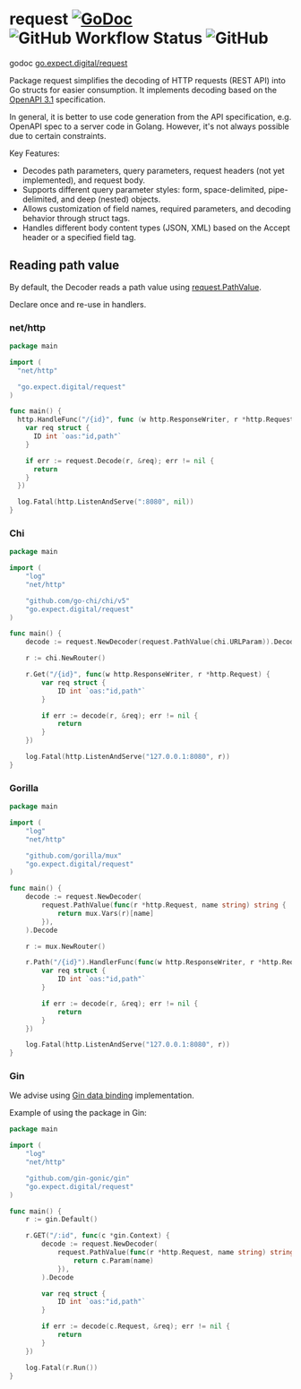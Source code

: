 # request [![GoDoc](https://img.shields.io/badge/pkg.go.dev-doc-blue)](https://pkg.go.dev/go.expect.digital/request) ![GitHub Workflow Status](https://img.shields.io/github/actions/workflow/status/expect-digital/go-request/workflow.yml) ![GitHub](https://img.shields.io/github/license/expect-digital/go-request)

godoc [go.expect.digital/request](https://pkg.go.dev/go.expect.digital/request)

Package request simplifies the decoding of HTTP requests (REST API) into Go structs for easier consumption.
It implements decoding based on the [OpenAPI 3.1](https://github.com/OAI/OpenAPI-Specification/blob/main/versions/3.1.0.md) specification.

In general, it is better to use code generation from the API specification,
e.g. OpenAPI spec to a server code in Golang. However, it's not always possible due to certain constraints.

Key Features:

- Decodes path parameters, query parameters, request headers (not yet implemented), and request body.
- Supports different query parameter styles: form, space-delimited, pipe-delimited,
  and deep (nested) objects.
- Allows customization of field names, required parameters, and decoding behavior through struct tags.
- Handles different body content types (JSON, XML) based on the Accept header or a specified field tag.

## Reading path value

By default, the Decoder reads a path value using [request.PathValue](https://pkg.go.dev/net/http#Request.PathValue).

Declare once and re-use in handlers.

### net/http

```go
package main

import (
  "net/http"

  "go.expect.digital/request"
)

func main() {
  http.HandleFunc("/{id}", func (w http.ResponseWriter, r *http.Request) {
    var req struct {
      ID int `oas:"id,path"`
    }

    if err := request.Decode(r, &req); err != nil {
      return
    }
  })

  log.Fatal(http.ListenAndServe(":8080", nil))
}
```

### Chi

```go
package main

import (
	"log"
	"net/http"

	"github.com/go-chi/chi/v5"
	"go.expect.digital/request"
)

func main() {
	decode := request.NewDecoder(request.PathValue(chi.URLParam)).Decode

	r := chi.NewRouter()

	r.Get("/{id}", func(w http.ResponseWriter, r *http.Request) {
		var req struct {
			ID int `oas:"id,path"`
		}

		if err := decode(r, &req); err != nil {
			return
		}
	})

	log.Fatal(http.ListenAndServe("127.0.0.1:8080", r))
}
```

### Gorilla

```go
package main

import (
	"log"
	"net/http"

	"github.com/gorilla/mux"
	"go.expect.digital/request"
)

func main() {
	decode := request.NewDecoder(
		request.PathValue(func(r *http.Request, name string) string {
			return mux.Vars(r)[name]
		}),
	).Decode

	r := mux.NewRouter()

	r.Path("/{id}").HandlerFunc(func(w http.ResponseWriter, r *http.Request) {
		var req struct {
			ID int `oas:"id,path"`
		}

		if err := decode(r, &req); err != nil {
			return
		}
	})

	log.Fatal(http.ListenAndServe("127.0.0.1:8080", r))
}
```

### Gin

We advise using [Gin data binding](https://gin-gonic.com/docs/examples/bind-uri/) implementation.

Example of using the package in Gin:

```go
package main

import (
	"log"
	"net/http"

	"github.com/gin-gonic/gin"
	"go.expect.digital/request"
)

func main() {
	r := gin.Default()

	r.GET("/:id", func(c *gin.Context) {
		decode := request.NewDecoder(
			request.PathValue(func(r *http.Request, name string) string {
				return c.Param(name)
			}),
		).Decode

		var req struct {
			ID int `oas:"id,path"`
		}

		if err := decode(c.Request, &req); err != nil {
			return
		}
	})

	log.Fatal(r.Run())
}
```
